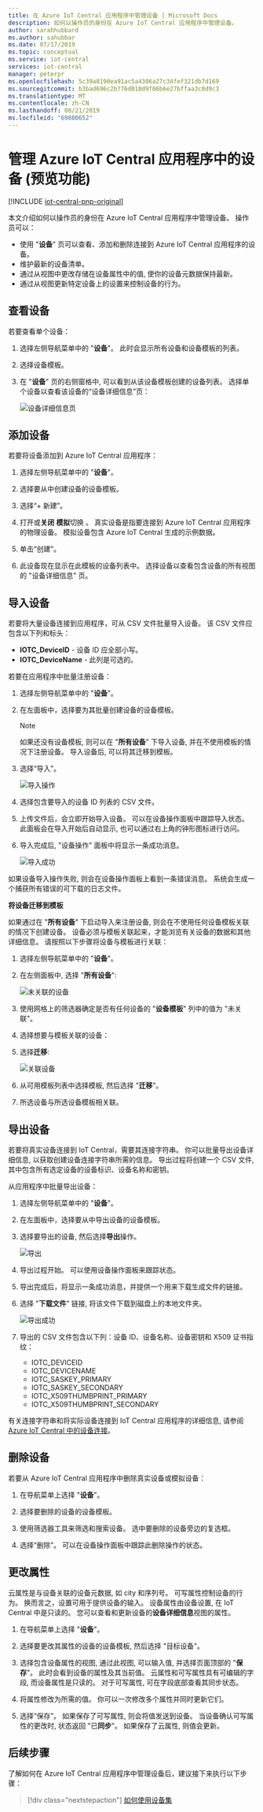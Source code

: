 ```yaml
---
title: 在 Azure IoT Central 应用程序中管理设备 | Microsoft Docs
description: 如何以操作员的身份在 Azure IoT Central 应用程序中管理设备。
author: sarahhubbard
ms.author: sahubbar
ms.date: 07/17/2019
ms.topic: conceptual
ms.service: iot-central
services: iot-central
manager: peterpr
ms.openlocfilehash: 5c39a8190ea91ac5a4306a27c34fef321db7d169
ms.sourcegitcommit: b3bad696c2b776d018d9f06b6e27bffaa3c0d9c3
ms.translationtype: MT
ms.contentlocale: zh-CN
ms.lasthandoff: 08/21/2019
ms.locfileid: "69880652"
---
```

# <a name="manage-devices-in-your-azure-iot-central-application-preview-features"></a>管理 Azure IoT Central 应用程序中的设备 (预览功能)

[!INCLUDE [iot-central-pnp-original](../../includes/iot-central-pnp-original-note.md)]

本文介绍如何以操作员的身份在 Azure IoT Central 应用程序中管理设备。 操作员可以：

- 使用 "**设备**" 页可以查看、添加和删除连接到 Azure IoT Central 应用程序的设备。
- 维护最新的设备清单。
- 通过从视图中更改存储在设备属性中的值, 使你的设备元数据保持最新。
- 通过从视图更新特定设备上的设置来控制设备的行为。

## <a name="view-your-devices"></a>查看设备

若要查看单个设备：

1. 选择左侧导航菜单中的 "**设备**"。 此时会显示所有设备和设备模板的列表。

1. 选择设备模板。

1. 在 "**设备**" 页的右侧窗格中, 可以看到从该设备模板创建的设备列表。 选择单个设备以查看该设备的“设备详细信息”页：

    ![设备详细信息页](./media/howto-manage-devices-pnp/devicelist.png)


## <a name="add-a-device"></a>添加设备

若要将设备添加到 Azure IoT Central 应用程序：

1. 选择左侧导航菜单中的 "**设备**"。

1. 选择要从中创建设备的设备模板。

1. 选择“+ 新建”。

1. 打开或**关闭** **模拟**切换 。 真实设备是指要连接到 Azure IoT Central 应用程序的物理设备。 模拟设备包含 Azure IoT Central 生成的示例数据。

1. 单击“创建”。

1. 此设备现在显示在此模板的设备列表中。 选择设备以查看包含设备的所有视图的 "设备详细信息" 页。

## <a name="import-devices"></a>导入设备

若要将大量设备连接到应用程序，可从 CSV 文件批量导入设备。 该 CSV 文件应包含以下列和标头：

* **IOTC_DeviceID** - 设备 ID 应全部小写。
* **IOTC_DeviceName** - 此列是可选的。

若要在应用程序中批量注册设备：

1. 选择左侧导航菜单中的 "**设备**"。

1. 在左面板中，选择要为其批量创建设备的设备模板。

    > [!NOTE]
    > 如果还没有设备模板, 则可以在 "**所有设备**" 下导入设备, 并在不使用模板的情况下注册设备。 导入设备后, 可以将其迁移到模板。

1. 选择“导入”。

    ![导入操作](./media/howto-manage-devices-pnp/bulkimport1a.png)


1. 选择包含要导入的设备 ID 列表的 CSV 文件。

1. 上传文件后，会立即开始导入设备。 可以在设备操作面板中跟踪导入状态。 此面板会在导入开始后自动显示, 也可以通过右上角的钟形图标进行访问。

1. 导入完成后, "设备操作" 面板中将显示一条成功消息。

    ![导入成功](./media/howto-manage-devices-pnp/bulkimport3a.png)


如果设备导入操作失败, 则会在设备操作面板上看到一条错误消息。 系统会生成一个捕获所有错误的可下载的日志文件。

**将设备迁移到模板**

如果通过在 "**所有设备**" 下启动导入来注册设备, 则会在不使用任何设备模板关联的情况下创建设备。 设备必须与模板关联起来，才能浏览有关设备的数据和其他详细信息。 请按照以下步骤将设备与模板进行关联：

1. 选择左侧导航菜单中的 "**设备**"。

1. 在左侧面板中, 选择 "**所有设备**":

    ![未关联的设备](./media/howto-manage-devices-pnp/unassociateddevices1a.png)


1. 使用网格上的筛选器确定是否有任何设备的 "**设备模板**" 列中的值为 "未关联"。

1. 选择想要与模板关联的设备：

1. 选择**迁移**:

    ![关联设备](./media/howto-manage-devices-pnp/unassociateddevices2a.png)


1. 从可用模板列表中选择模板, 然后选择 "**迁移**"。

1. 所选设备与所选设备模板相关联。


## <a name="export-devices"></a>导出设备

若要将真实设备连接到 IoT Central，需要其连接字符串。 你可以批量导出设备详细信息, 以获取创建设备连接字符串所需的信息。 导出过程将创建一个 CSV 文件, 其中包含所有选定设备的设备标识、设备名称和密钥。

从应用程序中批量导出设备：

1. 选择左侧导航菜单中的 "**设备**"。

1. 在左面板中，选择要从中导出设备的设备模板。

1. 选择要导出的设备, 然后选择**导出**操作。

    ![导出](./media/howto-manage-devices-pnp/export1a.png)


1. 导出过程开始。 可以使用设备操作面板来跟踪状态。

1. 导出完成后，将显示一条成功消息，并提供一个用来下载生成文件的链接。

1. 选择 "**下载文件**" 链接, 将该文件下载到磁盘上的本地文件夹。

    ![导出成功](./media/howto-manage-devices-pnp/export2a.png)


1. 导出的 CSV 文件包含以下列：设备 ID、设备名称、设备密钥和 X509 证书指纹：

    * IOTC_DEVICEID
    * IOTC_DEVICENAME
    * IOTC_SASKEY_PRIMARY
    * IOTC_SASKEY_SECONDARY
    * IOTC_X509THUMBPRINT_PRIMARY
    * IOTC_X509THUMBPRINT_SECONDARY

有关连接字符串和将实际设备连接到 IoT Central 应用程序的详细信息, 请参阅[Azure IoT Central 中的设备连接](concepts-connectivity-pnp.md?toc=/azure/iot-central-pnp/toc.json&bc=/azure/iot-central-pnp/breadcrumb/toc.json)。

## <a name="delete-a-device"></a>删除设备

若要从 Azure IoT Central 应用程序中删除真实设备或模拟设备：

1. 在导航菜单上选择 "**设备**"。

1. 选择要删除的设备的设备模板。

1. 使用筛选器工具来筛选和搜索设备。 选中要删除的设备旁边的复选框。

1. 选择“删除”。 可以在设备操作面板中跟踪此删除操作的状态。

## <a name="change-a-property"></a>更改属性

云属性是与设备关联的设备元数据, 如 city 和序列号。 可写属性控制设备的行为。 换而言之，设置可用于提供设备的输入。  设备属性由设备设置, 在 IoT Central 中是只读的。 您可以查看和更新设备的**设备详细信息**视图的属性。

1. 在导航菜单上选择 "**设备**"。

1. 选择要更改其属性的设备的设备模板, 然后选择 "目标设备"。

1. 选择包含设备属性的视图, 通过此视图, 可以输入值, 并选择页面顶部的 "**保存**"。 此时会看到设备的属性及其当前值。 云属性和可写属性具有可编辑的字段, 而设备属性是只读的。 对于可写属性, 可在字段底部查看其同步状态。 

1. 将属性修改为所需的值。 你可以一次修改多个属性并同时更新它们。

1. 选择“保存”。 如果保存了可写属性, 则会将值发送到设备。 当设备确认可写属性的更改时, 状态返回 "已**同步**"。 如果保存了云属性, 则值会更新。


## <a name="next-steps"></a>后续步骤

了解如何在 Azure IoT Central 应用程序中管理设备后，建议接下来执行以下步骤：

> [!div class="nextstepaction"]
> [如何使用设备集](howto-use-device-groups-pnp.md?toc=/azure/iot-central-pnp/toc.json&bc=/azure/iot-central-pnp/breadcrumb/toc.json)

<!-- Next how-tos in the sequence -->
